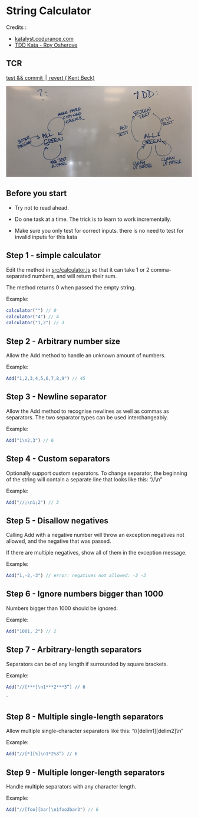 # String Calculator

Credits : 
* [katalyst.codurance.com](https://katalyst.codurance.com/string-calculator)
* [TDD Kata - Roy Osherove](https://osherove.com/tdd-kata-1)

## TCR

[test && commit  || revert ( Kent Beck)](https://medium.com/@kentbeck_7670/test-commit-revert-870bbd756864)

![](tdd_tcr.jpeg)

## Before you start

* Try not to read ahead.

* Do one task at a time. The trick is to learn to work incrementally.

* Make sure you only test for correct inputs. there is no need to test for invalid inputs for this kata

## Step 1 - simple calculator

Edit the method in [src/calculator.js](src/calculator.js) so that it can take 1 or 2 comma-separated numbers, and will return their sum.

The method returns 0 when passed the empty string.

Example:
```javascript
calculator("") // 0
calculator("4") // 4
calculator("1,2") // 3
```

## Step 2 - Arbitrary number size

Allow the Add method to handle an unknown amount of numbers.

Example:
```javascript
Add("1,2,3,4,5,6,7,8,9") // 45
```

## Step 3 - Newline separator

Allow the Add method to recognise newlines as well as commas as separators. The two separator types can be used interchangeably.

Example:
```javascript
Add("1\n2,3") // 6
```

## Step 4 - Custom separators
Optionally support custom separators. To change separator, the beginning of the string will contain a separate line that looks like this: “//<separator>\n<numbers>”

Example:
```javascript
Add("//;\n1;2") // 3
```

## Step 5 - Disallow negatives

Calling Add with a negative number will throw an exception negatives not allowed, and the negative that was passed.

If there are multiple negatives, show all of them in the exception message.

Example:
```javascript
Add("1,-2,-3") // error: negatives not allowed: -2 -3
````

## Step 6 - Ignore numbers bigger than 1000

Numbers bigger than 1000 should be ignored.

Example:
```javascript
Add("1001, 2") // 2
````

## Step 7 - Arbitrary-length separators

Separators can be of any length if surrounded by square brackets.

Example:
```javascript
Add("//[***]\n1***2***3”) // 6
```
`
## Step 8 - Multiple single-length separators

Allow multiple single-character separators like this: “//[delim1][delim2]\n”

Example:
```javascript
Add("//[*][%]\n1*2%3”) // 6
```

## Step 9 - Multiple longer-length separators

Handle multiple separators with any character length.

Example:
```javascript
Add("//[foo][bar]\n1foo2bar3") // 6
```